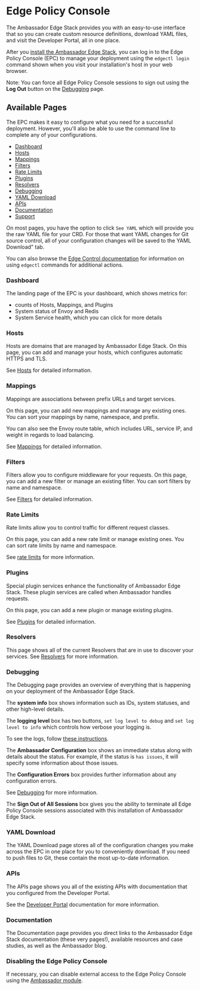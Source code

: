 # Edge Policy Console

The Ambassador Edge Stack provides you with an easy-to-use interface that so you can create custom resource definitions, download YAML files, and visit the Developer Portal, all in one place.

After you [install the Ambassador Edge Stack](../../install), you can log in to the Edge Policy Console (EPC) to manage your deployment using the `edgectl login` command shown when you visit your installation's host in your web browser.

Note: You can force all Edge Policy Console sessions to sign out using the **Log Out** button on the [Debugging](#debugging) page.

## Available Pages

The EPC makes it easy to configure what you need for a successful deployment. However, you'll also be able to use the command line to complete any of your configurations.

* [Dashboard](#dashboard)
* [Hosts](#hosts)
* [Mappings](#mappings)
* [Filters](#filters)
* [Rate Limits](#rate-limits)
* [Plugins](#plugins)
* [Resolvers](#resolvers)
* [Debugging](#debugging)
* [YAML Download](#yaml-download)
* [APIs](#apis)
* [Documentation](#documentation)
* [Support](#support)

On most pages, you have the option to click `See YAML` which will provide you the raw YAML file for your CRD. For those that want YAML changes for Git source control, all of your configuration changes will be saved to the YAML Download" tab.

You can also browse the [Edge Control documentation](../edgectl/edge-control) for information on using `edgectl` commands for additional actions.

### Dashboard

The landing page of the EPC is your dashboard, which shows metrics for:

* counts of Hosts, Mappings, and Plugins
* System status of Envoy and Redis
* System Service health, which you can click for more details

### Hosts

Hosts are domains that are managed by Ambassador Edge Stack. On this page, you can add and manage your hosts, which configures automatic HTTPS and TLS.

See [Hosts](../../running/host-crd) for detailed information.

### Mappings

Mappings are associations between prefix URLs and target services.

On this page, you can add new mappings and manage any existing ones. You can sort your mappings by name, namespace, and prefix.

You can also see the Envoy route table, which includes URL, service IP, and weight in regards to load balancing.

See [Mappings](../mappings) for detailed information.

### Filters

Filters allow you to configure middleware for your requests. On this page, you can add a new filter or manage an existing filter. You can sort filters by name and namespace.

See [Filters](../filters) for detailed information.

### Rate Limits

Rate limits allow you to control traffic for different request classes.

On this page, you can add a new rate limit or manage existing ones. You can sort rate limits by name and namespace.

See [rate limits](../rate-limits) for more information.

### Plugins

Special plugin services enhance the functionality of Ambassador Edge Stack. These plugin services are called when Ambassador handles requests.

On this page, you can add a new plugin or manage existing plugins.

See [Plugins](../../running/services) for detailed information.

### Resolvers

This page shows all of the current Resolvers that are in use to discover your services. See [Resolvers](../../running/resolvers) for more information.

### Debugging

The Debugging page provides an overview of everything that is happening on your deployment of the Ambassador Edge Stack.

The **system info** box shows information such as IDs, system statuses, and other high-level details.

The **logging level** box has two buttons, `set log level to debug` and `set log level to info` which controls how verbose your logging is.

To see the logs, follow [these instructions](../../running/debugging#review-ambassador-logs).

The **Ambassador Configuration** box shows an immediate status along with details about the status. For example, if the status is `has issues`, it will specify some information about those issues.

The **Configuration Errors** box provides further information about any configuration errors.

See [Debugging](../../running/debugging) for more information.

The **Sign Out of All Sessions** box gives you the ability to terminate all Edge Policy Console sessions associated with this installation of Ambassador Edge Stack.

### YAML Download

The YAML Download page stores all of the configuration changes you make across the EPC in one place for you to conveniently download. If you need to push files to Git, these contain the most up-to-date information.

### APIs

The APIs page shows you all of the existing APIs with documentation that you configured from the Developer Portal.

See the [Developer Portal](../dev-portal) documentation for more information.

### Documentation

The Documentation page provides you direct links to the Ambassador Edge Stack documentation (these very pages!), available resources and case studies, as well as the Ambassador blog.

### Disabling the Edge Policy Console


If necessary, you can disable external access to the Edge Policy Console using the [Ambassador module](../../running/ambassador).
